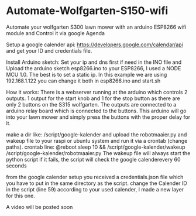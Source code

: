 # Automate-Wolfgarten-S150-wifi
Automate your wolfgarten S300 lawn mower with an arduino ESP8266 wifi module and Control it via google Agenda

Setup a google calender api: https://developers.google.com/calendar/api
and get your ID and credentials file.

Install Arduino sketch:
Set your ip and dns first if need in the INO file and Upload the arduino sketch esp8266.ino to your ESP8266, I used a NODE MCU 1.0.
The best is to set a static ip. In this example we are using 192.168.1.122 you can change it both in  esp8266.ino and start.sh 

How it works:
There is a webserver running at the arduino which controls 2 outputs.
1 output for the start knob and 1 for the stop button as there are only 2 buttons on the S315 wolfgarten.
The outputs are connected to a arduino relay board which is connected to the buttons.
This arduino will go into your lawn mower and simply press the buttons with the proper delay for it.

make a dir like: /script/google-kalender and upload the robotmaaier.py and wakeup file to your raspi or ubuntu system and run it via a crontab (change paths).
crontab line:
@reboot sleep 10 && /script/google-kalender/wakeup /script/google-kalender/robotmaaier.py
The wakeup file will always start the python script if it fails, the script will check the google calenderevery 60 seconds

from the google calender setup you received a credentials.json file which you have to put in the same directory as the script.
change the Calender ID in the script (line 59) according to your used calender, I made a new layer for this one.


A video will be posted soon
